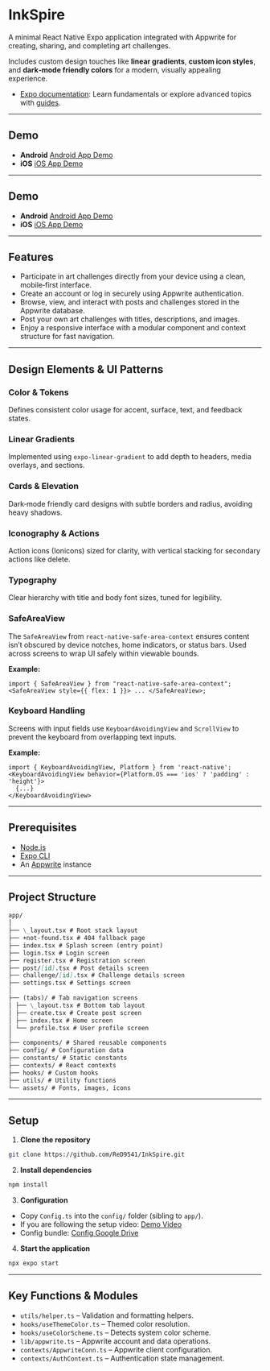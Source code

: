# InkSpire

A minimal React Native Expo application integrated with Appwrite for creating, sharing, and completing art challenges.

Includes custom design touches like **linear gradients**, **custom icon styles**, and **dark‑mode friendly colors** for a modern, visually appealing experience.

- [Expo documentation](https://docs.expo.dev/): Learn fundamentals or explore advanced topics with [guides](https://docs.expo.dev/guides).

---

## Demo

- **Android** [Android App Demo](https://youtu.be/NnPIsXiOyio)
- **iOS** [iOS App Demo](https://youtube.com/shorts/cy7ta0EKUjE?feature=share)

---

## Demo

* **Android**  [Android App Demo](https://youtu.be/NnPIsXiOyio)
* **iOS**  [iOS App Demo](https://youtube.com/shorts/cy7ta0EKUjE?feature=share)

---

## Features

- Participate in art challenges directly from your device using a clean, mobile‑first interface.
- Create an account or log in securely using Appwrite authentication.
- Browse, view, and interact with posts and challenges stored in the Appwrite database.
- Post your own art challenges with titles, descriptions, and images.
- Enjoy a responsive interface with a modular component and context structure for fast navigation.

---

## Design Elements & UI Patterns

### Color & Tokens

Defines consistent color usage for accent, surface, text, and feedback states.

### Linear Gradients

Implemented using `expo-linear-gradient` to add depth to headers, media overlays, and sections.

### Cards & Elevation

Dark‑mode friendly card designs with subtle borders and radius, avoiding heavy shadows.

### Iconography & Actions

Action icons (Ionicons) sized for clarity, with vertical stacking for secondary actions like delete.

### Typography

Clear hierarchy with title and body font sizes, tuned for legibility.

### SafeAreaView

The `SafeAreaView` from `react-native-safe-area-context` ensures content isn’t obscured by device notches, home indicators, or status bars. Used across screens to wrap UI safely within viewable bounds.

**Example:**

```tsx
import { SafeAreaView } from "react-native-safe-area-context";
<SafeAreaView style={{ flex: 1 }}> ... </SafeAreaView>;
```

### Keyboard Handling

Screens with input fields use `KeyboardAvoidingView` and `ScrollView` to prevent the keyboard from overlapping text inputs.

**Example:**

```tsx
import { KeyboardAvoidingView, Platform } from 'react-native';
<KeyboardAvoidingView behavior={Platform.OS === 'ios' ? 'padding' : 'height'}>
  {...}
</KeyboardAvoidingView>
```

---

## Prerequisites

- [Node.js](https://nodejs.org/)
- [Expo CLI](https://docs.expo.dev/get-started/installation/)
- An [Appwrite](https://appwrite.io/) instance

---

## Project Structure

```markdown
app/
│
├── \_layout.tsx # Root stack layout
├── +not-found.tsx # 404 fallback page
├── index.tsx # Splash screen (entry point)
├── login.tsx # Login screen
├── register.tsx # Registration screen
├── post/[id].tsx # Post details screen
├── challenge/[id].tsx # Challenge details screen
├── settings.tsx # Settings screen
│
├── (tabs)/ # Tab navigation screens
│ ├── \_layout.tsx # Bottom tab layout
│ ├── create.tsx # Create post screen
│ ├── index.tsx # Home screen
│ └── profile.tsx # User profile screen
│
├── components/ # Shared reusable components
├── config/ # Configuration data
├── constants/ # Static constants
├── contexts/ # React contexts
├── hooks/ # Custom hooks
├── utils/ # Utility functions
└── assets/ # Fonts, images, icons
```

---

## Setup

1. **Clone the repository**

```bash
git clone https://github.com/ReD9541/InkSpire.git
```

2. **Install dependencies**

```bash
npm install
```

3. **Configuration**

- Copy `Config.ts` into the `config/` folder (sibling to `app/`).
- If you are following the setup video: [Demo Video](https://streamable.com/qbtdtw)
- Config bundle: [Config Google Drive](https://drive.google.com/drive/folders/1Wb3Vm1QV7bdrFoa9wtrIK1wPRjcRPYg3?usp=drive_link)

4. **Start the application**

```bash
npx expo start
```

---

## Key Functions & Modules

- `utils/helper.ts` – Validation and formatting helpers.
- `hooks/useThemeColor.ts` – Themed color resolution.
- `hooks/useColorScheme.ts` – Detects system color scheme.
- `lib/appwrite.ts` – Appwrite account and data operations.
- `contexts/AppwriteConn.ts` – Appwrite client configuration.
- `contexts/AuthContext.ts` – Authentication state management.
